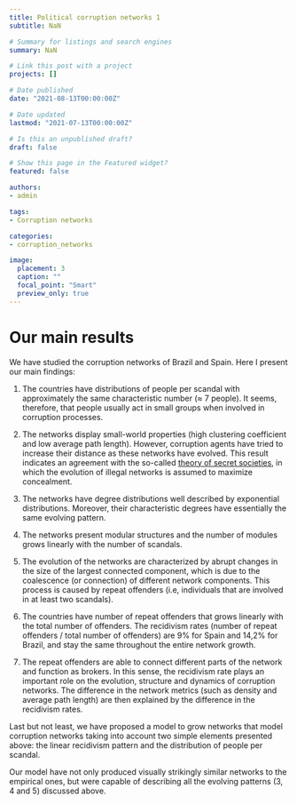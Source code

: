 ```yaml
---
title: Political corruption networks 1
subtitle: NaN

# Summary for listings and search engines
summary: NaN

# Link this post with a project
projects: []

# Date published
date: "2021-08-13T00:00:00Z"

# Date updated
lastmod: "2021-07-13T00:00:00Z"

# Is this an unpublished draft?
draft: false

# Show this page in the Featured widget?
featured: false

authors:
- admin

tags:
- Corruption networks

categories:
- corruption_networks

image:
  placement: 3
  caption: ""
  focal_point: "Smart"
  preview_only: true
---
```


# Our main results

We have studied the corruption networks of Brazil and Spain. Here I present our main findings:

1. The countries have distributions of people per scandal with approximately the same characteristic number ($\approx$ 7 people). It seems, therefore, that people usually act in small groups when involved in corruption processes.

2. The networks display small-world properties (high clustering coefficient and low average path length). However, corruption agents have tried to increase their distance as these networks have evolved. This result indicates an agreement with the so-called [theory of secret societies](https://www.jstor.org/stable/2095954), in which the evolution of illegal networks is assumed to maximize concealment.

3. The networks have degree distributions well described by exponential distributions. Moreover, their characteristic degrees have essentially the same evolving pattern.

4. The networks present modular structures and the number of modules grows linearly with the number of scandals.

5. The evolution of the networks are characterized by abrupt changes in the size of the largest connected component, which is due to the coalescence (or connection) of different network components. This process is caused by repeat offenders (i.e, individuals that are involved in at least two scandals). 

6. The countries have number of repeat offenders that grows linearly with the total number of offenders. The recidivism rates (number of repeat offenders / total number of offenders) are 9% for Spain and 14,2% for Brazil, and stay the same throughout the entire network growth. 

7. The repeat offenders are able to connect different parts of the network and function as brokers. In this sense, the recidivism rate plays an important role on the evolution, structure and dynamics of corruption networks. The difference in the network metrics (such as density and average path length) are then explained by the difference in the recidivism rates. 

Last but not least, we have proposed a model to grow networks that model corruption networks taking into account two simple elements presented above: the linear recidivism pattern and the distribution of people per scandal. 

Our model have not only produced visually strikingly similar networks to the empirical ones, but were capable of describing all the evolving patterns (3, 4 and 5) discussed above.
